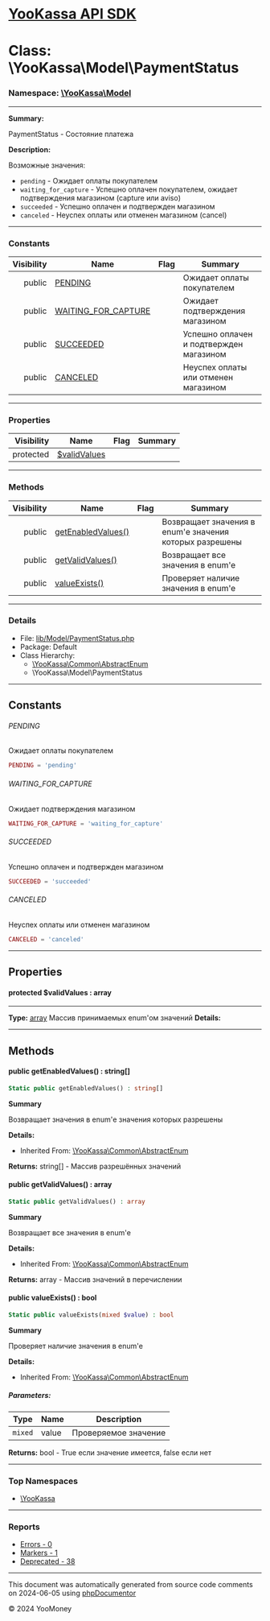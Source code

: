 # [YooKassa API SDK](../home.md)

# Class: \YooKassa\Model\PaymentStatus
### Namespace: [\YooKassa\Model](../namespaces/yookassa-model.md)
---
**Summary:**

PaymentStatus - Состояние платежа

**Description:**

Возможные значения:
- `pending` - Ожидает оплаты покупателем
- `waiting_for_capture` - Успешно оплачен покупателем, ожидает подтверждения магазином (capture или aviso)
- `succeeded` - Успешно оплачен и подтвержден магазином
- `canceled` - Неуспех оплаты или отменен магазином (cancel)

---
### Constants
| Visibility | Name | Flag | Summary |
| ----------:| ---- | ---- | ------- |
| public | [PENDING](../classes/YooKassa-Model-PaymentStatus.md#constant_PENDING) |  | Ожидает оплаты покупателем |
| public | [WAITING_FOR_CAPTURE](../classes/YooKassa-Model-PaymentStatus.md#constant_WAITING_FOR_CAPTURE) |  | Ожидает подтверждения магазином |
| public | [SUCCEEDED](../classes/YooKassa-Model-PaymentStatus.md#constant_SUCCEEDED) |  | Успешно оплачен и подтвержден магазином |
| public | [CANCELED](../classes/YooKassa-Model-PaymentStatus.md#constant_CANCELED) |  | Неуспех оплаты или отменен магазином |

---
### Properties
| Visibility | Name | Flag | Summary |
| ----------:| ---- | ---- | ------- |
| protected | [$validValues](../classes/YooKassa-Model-PaymentStatus.md#property_validValues) |  |  |

---
### Methods
| Visibility | Name | Flag | Summary |
| ----------:| ---- | ---- | ------- |
| public | [getEnabledValues()](../classes/YooKassa-Common-AbstractEnum.md#method_getEnabledValues) |  | Возвращает значения в enum'е значения которых разрешены |
| public | [getValidValues()](../classes/YooKassa-Common-AbstractEnum.md#method_getValidValues) |  | Возвращает все значения в enum'e |
| public | [valueExists()](../classes/YooKassa-Common-AbstractEnum.md#method_valueExists) |  | Проверяет наличие значения в enum'e |

---
### Details
* File: [lib/Model/PaymentStatus.php](../../lib/Model/PaymentStatus.php)
* Package: Default
* Class Hierarchy: 
  * [\YooKassa\Common\AbstractEnum](../classes/YooKassa-Common-AbstractEnum.md)
  * \YooKassa\Model\PaymentStatus

---
## Constants
<a name="constant_PENDING" class="anchor"></a>
###### PENDING
Ожидает оплаты покупателем

```php
PENDING = 'pending'
```


<a name="constant_WAITING_FOR_CAPTURE" class="anchor"></a>
###### WAITING_FOR_CAPTURE
Ожидает подтверждения магазином

```php
WAITING_FOR_CAPTURE = 'waiting_for_capture'
```


<a name="constant_SUCCEEDED" class="anchor"></a>
###### SUCCEEDED
Успешно оплачен и подтвержден магазином

```php
SUCCEEDED = 'succeeded'
```


<a name="constant_CANCELED" class="anchor"></a>
###### CANCELED
Неуспех оплаты или отменен магазином

```php
CANCELED = 'canceled'
```



---
## Properties
<a name="property_validValues"></a>
#### protected $validValues : array
---
**Type:** <a href="../array"><abbr title="array">array</abbr></a>
Массив принимаемых enum&#039;ом значений
**Details:**



---
## Methods
<a name="method_getEnabledValues" class="anchor"></a>
#### public getEnabledValues() : string[]

```php
Static public getEnabledValues() : string[]
```

**Summary**

Возвращает значения в enum'е значения которых разрешены

**Details:**
* Inherited From: [\YooKassa\Common\AbstractEnum](../classes/YooKassa-Common-AbstractEnum.md)

**Returns:** string[] - Массив разрешённых значений


<a name="method_getValidValues" class="anchor"></a>
#### public getValidValues() : array

```php
Static public getValidValues() : array
```

**Summary**

Возвращает все значения в enum'e

**Details:**
* Inherited From: [\YooKassa\Common\AbstractEnum](../classes/YooKassa-Common-AbstractEnum.md)

**Returns:** array - Массив значений в перечислении


<a name="method_valueExists" class="anchor"></a>
#### public valueExists() : bool

```php
Static public valueExists(mixed $value) : bool
```

**Summary**

Проверяет наличие значения в enum'e

**Details:**
* Inherited From: [\YooKassa\Common\AbstractEnum](../classes/YooKassa-Common-AbstractEnum.md)

##### Parameters:
| Type | Name | Description |
| ---- | ---- | ----------- |
| <code lang="php">mixed</code> | value  | Проверяемое значение |

**Returns:** bool - True если значение имеется, false если нет



---

### Top Namespaces

* [\YooKassa](../namespaces/yookassa.md)

---

### Reports
* [Errors - 0](../reports/errors.md)
* [Markers - 1](../reports/markers.md)
* [Deprecated - 38](../reports/deprecated.md)

---

This document was automatically generated from source code comments on 2024-06-05 using [phpDocumentor](http://www.phpdoc.org/)

&copy; 2024 YooMoney